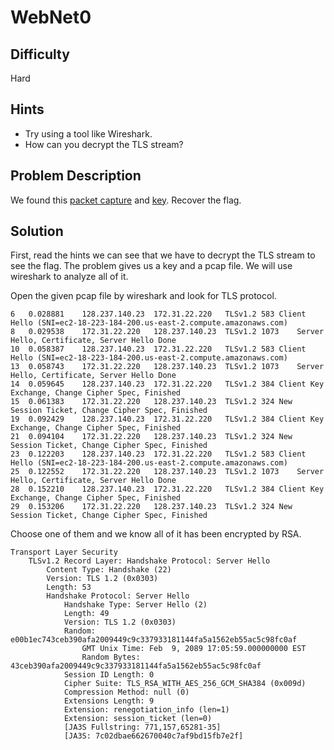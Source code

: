 # WebNet0
## Difficulty 
Hard
## Hints
- Try using a tool like Wireshark.
- How can you decrypt the TLS stream?
## Problem Description
We found this [packet capture](https://jupiter.challenges.picoctf.org/static/0c84d3636dd088d9fe4efd5d0d869a06/capture.pcap) and [key](https://jupiter.challenges.picoctf.org/static/0c84d3636dd088d9fe4efd5d0d869a06/picopico.key). Recover the flag.
## Solution
First, read the hints we can see that we have to decrypt the TLS stream to see the flag.
The problem gives us a key and a pcap file. We will use wireshark to analyze all of it. 

Open the given pcap file by wireshark and look for TLS protocol.
```
6	0.028881	128.237.140.23	172.31.22.220	TLSv1.2	583	Client Hello (SNI=ec2-18-223-184-200.us-east-2.compute.amazonaws.com)
8	0.029538	172.31.22.220	128.237.140.23	TLSv1.2	1073	Server Hello, Certificate, Server Hello Done
10	0.058387	128.237.140.23	172.31.22.220	TLSv1.2	583	Client Hello (SNI=ec2-18-223-184-200.us-east-2.compute.amazonaws.com)
13	0.058743	172.31.22.220	128.237.140.23	TLSv1.2	1073	Server Hello, Certificate, Server Hello Done
14	0.059645	128.237.140.23	172.31.22.220	TLSv1.2	384	Client Key Exchange, Change Cipher Spec, Finished
15	0.061383	172.31.22.220	128.237.140.23	TLSv1.2	324	New Session Ticket, Change Cipher Spec, Finished
19	0.092429	128.237.140.23	172.31.22.220	TLSv1.2	384	Client Key Exchange, Change Cipher Spec, Finished
21	0.094104	172.31.22.220	128.237.140.23	TLSv1.2	324	New Session Ticket, Change Cipher Spec, Finished
23	0.122203	128.237.140.23	172.31.22.220	TLSv1.2	583	Client Hello (SNI=ec2-18-223-184-200.us-east-2.compute.amazonaws.com)
25	0.122552	172.31.22.220	128.237.140.23	TLSv1.2	1073	Server Hello, Certificate, Server Hello Done
28	0.152210	128.237.140.23	172.31.22.220	TLSv1.2	384	Client Key Exchange, Change Cipher Spec, Finished
29	0.153206	172.31.22.220	128.237.140.23	TLSv1.2	324	New Session Ticket, Change Cipher Spec, Finished
```
Choose one of them and we know all of it has been encrypted by RSA. 
```
Transport Layer Security
    TLSv1.2 Record Layer: Handshake Protocol: Server Hello
        Content Type: Handshake (22)
        Version: TLS 1.2 (0x0303)
        Length: 53
        Handshake Protocol: Server Hello
            Handshake Type: Server Hello (2)
            Length: 49
            Version: TLS 1.2 (0x0303)
            Random: e00b1ec743ceb390afa2009449c9c337933181144fa5a1562eb55ac5c98fc0af
                GMT Unix Time: Feb  9, 2089 17:05:59.000000000 EST
                Random Bytes: 43ceb390afa2009449c9c337933181144fa5a1562eb55ac5c98fc0af
            Session ID Length: 0
            Cipher Suite: TLS_RSA_WITH_AES_256_GCM_SHA384 (0x009d)
            Compression Method: null (0)
            Extensions Length: 9
            Extension: renegotiation_info (len=1)
            Extension: session_ticket (len=0)
            [JA3S Fullstring: 771,157,65281-35]
            [JA3S: 7c02dbae662670040c7af9bd15fb7e2f]
```


